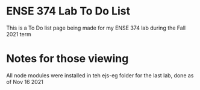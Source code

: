 # ENSE 374 Lab To Do List

This is a To Do list page being made for my ENSE 374 lab during the Fall 2021 term

# Notes for those viewing

All node modules were installed in teh ejs-eg folder for the last lab, done as of Nov 16 2021
